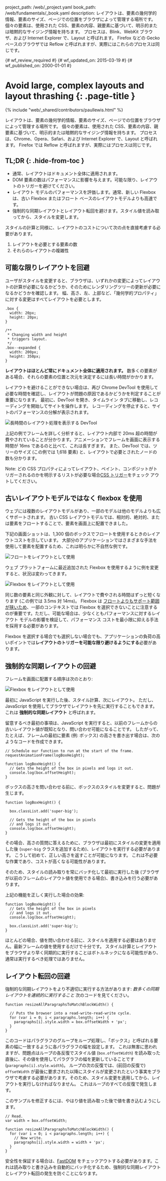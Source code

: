 project_path: /web/_project.yaml
book_path: /web/fundamentals/_book.yaml
description: レイアウトは、要素の幾何学的情報、要素のサイズ、ページでの位置をブラウザによって管理する場所です。 個々の要素は、使用された CSS、要素の内容、親要素に基づいて、明示的または暗黙的なサイジング情報を持ちます。 プロセスは、Blink、WebKit ブラウザ、および Internet Explorer で、Layout と呼ばれます。 Firefox などの Gecko ベースのブラウザでは Reflow と呼ばれますが、実際にはこれらのプロセスは同じです。

{# wf_review_required #}
{# wf_updated_on: 2015-03-19 #}
{# wf_published_on: 2000-01-01 #}

# Avoid large, complex layouts and layout thrashing {: .page-title }

{% include "web/_shared/contributors/paullewis.html" %}


レイアウトは、要素の幾何学的情報、要素のサイズ、ページでの位置をブラウザによって管理する場所です。 個々の要素は、使用された CSS、要素の内容、親要素に基づいて、明示的または暗黙的なサイジング情報を持ちます。 プロセスは、Chrome、Opera、Safari、および Internet Explorer で、Layout と呼ばれます。 Firefox では Reflow と呼ばれますが、実際にはプロセスは同じです。

## TL;DR {: .hide-from-toc }
- 通常、レイアウトはドキュメント全体に適用されます。
- DOM 要素の数はパフォーマンスに影響を与えます。可能な限り、レイアウトのトリガーを避けてください。
- レイアウト モデルのパフォーマンスを評価します。通常、新しい Flexbox は、古い Flexbox またはフロート ベースのレイアウトモデルよりも高速です。
- 強制的な同期レイアウトとレイアウト転回を避けます。スタイル値を読み取ってから、スタイルを変更します。


スタイルの計算と同様に、レイアウトのコストについて次の点を直接考慮する必要があります。

1. レイアウトを必要とする要素の数
2. それらのレイアウトの複雑性

## 可能な限りレイアウトを回避

ユーザがスタイルを変更すると、ブラウザは、いずれかの変更によってレイアウトの計算が必要になるかどうか、そのためにレンダリングツリーの更新が必要になるかどうかを確認します。 幅、高さ、左、上部など、「幾何学的プロパティ」に対する変更はすべてレイアウトを必要とします。


    .box {
      width: 20px;
      height: 20px;
    }
    
    /**
     * Changing width and height
     * triggers layout.
     */
    .box--expanded {
      width: 200px;
      height: 350px;
    }
    

**レイアウトはほとんど常にドキュメント全体に適用されます。** 数多くの要素がある場合、それらの要素の位置と次元を決定するには長い時間がかかります。

レイアウトを避けることができない場合は、再び Chrome DevTool を使用して必要な時間を確認し、レイアウトが問題の原因であるかどうかを判定することが重要になります。 最初に、DevTool を開き、タイムライン タブに移動し、レコーディングを開始してサイトを操作します。 レコーディングを停止すると、サイトのパフォーマンスの分解が表示されます。

<img src="images/avoid-large-complex-layouts-and-layout-thrashing/big-layout.jpg" class="g--centered" alt="長時間のレイアウト処理を表示する DevTool" />

上記の例でフレームを詳しく分析すると、レイアウト内部で 20ms 超の時間が費やされていることが分かります。アニメーションでフレームを画面に表示する時間が 16ms であるのと比べて、これは長すぎます。 また、DevTool では、ツリーのサイズ (この例では 1,618 要素) と、レイアウトで必要とされたノードの数も分かります。

<!-- TODO: Verify note type! -->
Note: どの CSS プロパティによってレイアウト、ペイント、コンポジットがトリガーされるのかを明示するリストが必要な場合<a href="http://csstriggers.com/">CSS トリガー</a>をチェック アウトしてください。

## 古いレイアウトモデルではなく flexbox を使用
ウェブには複数のレイアウトモデルがあり、一部のモデルは他のモデルよりも広くサポートされます。 古い CSS レイアウトモデルでは、相対的、絶対的、または要素をフロートすることで、要素を画面上に配置できました。

下記の画面ショットは、1,300 個のボックスでフロートを使用するときのレイアウトコストを示しています。 大部分のアプリケーションではさまざまな手法を使用して要素を配置するため、これは明らかに不自然な例です。

<img src="images/avoid-large-complex-layouts-and-layout-thrashing/layout-float.jpg" class="g--centered" alt="フロートをレイアウトとして使用" />

ウェブ プラットフォームに最近追加された Flexbox を使用するように例を変更すると、状況は変わってきます。

<img src="images/avoid-large-complex-layouts-and-layout-thrashing/layout-flex.jpg" class="g--centered" alt="Flexbox をレイアウトとして使用" />

同じ数の要素と同じ外観に対して、レイアウトで費やされる時間はずっと短くなります (この例では 3.5ms 対 14ms)。 Flexbox は [フロートよりもサポート範囲が狭いため](http://caniuse.com/#search=flexbox)、一部のコンテキストでは Flexbox を選択できないことに注意するのが重要です。ただし、可能な場合は、少なくともパフォーマンスに対するレイアウト モデルの影響を検証して、パフォーマンス コストを最小限に抑える手法を採用する必要があります。

Flexbox を選択する場合でも選択しない場合でも、アプリケーションの負荷の高いポイントでは**レイアウトのトリガーを可能な限り避けるようにする**必要があります。

## 強制的な同期レイアウトの回避
フレームを画面に配置する順序は次のとおり:

<img src="images/avoid-large-complex-layouts-and-layout-thrashing/frame.jpg" class="g--centered" alt="Flexbox をレイアウトとして使用" />

最初に JavaScript を実行した後、スタイル計算、次にレイアウト。 ただし、JavaScript を使用してブラウザでレイアウトを先に実行することもできます。 これは **強制的な同期レイアウト** と呼ばれます。

留意するべき最初の事項は、JavaScript を実行すると、以前のフレームからの古いレイアウト値が既知となり、問い合わせ可能になることです。 したがって、たとえば、フレームの最初に要素 (例: ボックス) の高さを書き出す場合は、次のようなコードを作成できます。


    // Schedule our function to run at the start of the frame.
    requestAnimationFrame(logBoxHeight);
    
    function logBoxHeight() {
      // Gets the height of the box in pixels and logs it out.
      console.log(box.offsetHeight);
    }
    

ボックスの高さを問い合わせる前に、ボックスのスタイルを変更すると、問題が生じます。


    function logBoxHeight() {
    
      box.classList.add('super-big');
    
      // Gets the height of the box in pixels
      // and logs it out.
      console.log(box.offsetHeight);
    }
    

その場合、高さの質問に答えるために、ブラウザは最初にスタイルの変更を適用した後 (`super-big` クラスを追加するため)、レイアウトを実行する必要があります。 こうして初めて、正しい高さを返すことが可能になります。 これは不必要な作業であり、コストが高くなる可能性があります。

そのため、スタイルの読み取りを常にバッチ化して最初に実行した後 (ブラウザが以前のフレームのレイアウト値を使用できる場合)、書き込みを行う必要があります。

上記の機能を正しく実行した場合の効果:


    function logBoxHeight() {
      // Gets the height of the box in pixels
      // and logs it out.
      console.log(box.offsetHeight);
    
      box.classList.add('super-big');
    }
    

ほとんどの場合、値を問い合わせる前に、スタイルを適用する必要はありません。最新フレームの値を使用するだけで十分です。 スタイル計算とレイアウトをブラウザより早く同期的に実行することはボトルネックになる可能性があり、通常は実行するべき処理ではありません。

## レイアウト転回の回避
強制的な同期レイアウトをより不適切に実行する方法があります: _数多くの同期レイアウトを連続的に実行すること_ 次のコードを見てください。


    function resizeAllParagraphsToMatchBlockWidth() {
    
      // Puts the browser into a read-write-read-write cycle.
      for (var i = 0; i < paragraphs.length; i++) {
        paragraphs[i].style.width = box.offsetWidth + 'px';
      }
    }
    

このコードはパラグラフのグループをループ処理し、「ボックス」と呼ばれる要素の幅に一致するように各パラグラフの幅を設定します。 これは無害に思われますが、問題点はループの各反復でスタイル値 (`box.offsetWidth`) を読み取った直後に、その値を使用してパラグラフの幅を更新していることです (`paragraphs[i].style.width`)。 ループの次の反復では、(前回の反復で) `offsetWidth` が最後に要求された以降にスタイルが変更されたという事実をブラウザで考慮する必要があります。そのため、スタイル変更を適用してから、レイアウトを実行しなければなりません。 これはループのすべての反復で発生します。

このサンプルを修正するには、やはり値を読み取った後で値を書き込むようにします。


    // Read.
    var width = box.offsetWidth;
    
    function resizeAllParagraphsToMatchBlockWidth() {
      for (var i = 0; i < paragraphs.length; i++) {
        // Now write.
        paragraphs[i].style.width = width + 'px';
      }
    }
    

安全性を保証する場合は、[FastDOM](https://github.com/wilsonpage/fastdom) をチェックアウトする必要があります。これは読み取りと書き込みを自動的にバッチ化するため、強制的な同期レイアウトとレイアウト転回の発生を防ぐことになります。


